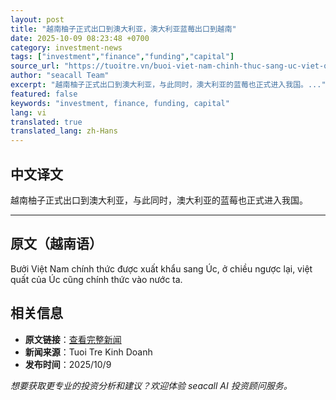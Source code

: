 ```yaml
---
layout: post
title: "越南柚子正式出口到澳大利亚，澳大利亚蓝莓出口到越南"
date: 2025-10-09 08:23:48 +0700
category: investment-news
tags: ["investment","finance","funding","capital"]
source_url: "https://tuoitre.vn/buoi-viet-nam-chinh-thuc-sang-uc-viet-quat-uc-sang-viet-nam-20251009112135437.htm"
author: "seacall Team"
excerpt: "越南柚子正式出口到澳大利亚，与此同时，澳大利亚的蓝莓也正式进入我国。..."
featured: false
keywords: "investment, finance, funding, capital"
lang: vi
translated: true
translated_lang: zh-Hans
---
```


## 中文译文

越南柚子正式出口到澳大利亚，与此同时，澳大利亚的蓝莓也正式进入我国。

---

## 原文（越南语）

Bưởi Việt Nam chính thức được xuất khẩu sang Úc, ở chiều ngược lại, việt quất của Úc cũng chính thức vào nước ta.

## 相关信息

- **原文链接**：[查看完整新闻](https://tuoitre.vn/buoi-viet-nam-chinh-thuc-sang-uc-viet-quat-uc-sang-viet-nam-20251009112135437.htm)
- **新闻来源**：Tuoi Tre Kinh Doanh
- **发布时间**：2025/10/9

*想要获取更专业的投资分析和建议？欢迎体验 seacall AI 投资顾问服务。*
